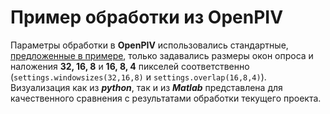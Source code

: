 # Пример обработки из OpenPIV
Параметры обработки в **OpenPIV** использовались стандартные, [предложенные в
примере](https://openpiv.readthedocs.io/en/latest/src/windef.html), только задавались размеры окон опроса и
наложения **32, 16, 8** и **16, 8, 4** пикселей соответственно
(`settings.windowsizes(32,16,8)` и `settings.overlap(16,8,4)`).
Визуализация как из ***python***, так и из ***Matlab*** представлена для
качественного сравнения с результатами обработки текущего проекта.
